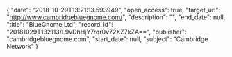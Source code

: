 {
  "date": "2018-10-29T13:21:13.593949", 
  "open_access": true, 
  "target_url": "http://www.cambridgebluegnome.com/", 
  "description": "", 
  "end_date": null, 
  "title": "BlueGnome Ltd", 
  "record_id": "20181029T132113/L9vDhHjY7rqr0v72XZ7kZA==", 
  "publisher": "cambridgebluegnome.com", 
  "start_date": null, 
  "subject": "Cambridge Network"
}

